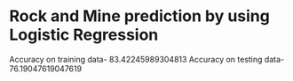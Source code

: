 # Rock and Mine prediction by using Logistic Regression
Accuracy on training data- 83.42245989304813
Accuracy on testing data- 76.19047619047619
